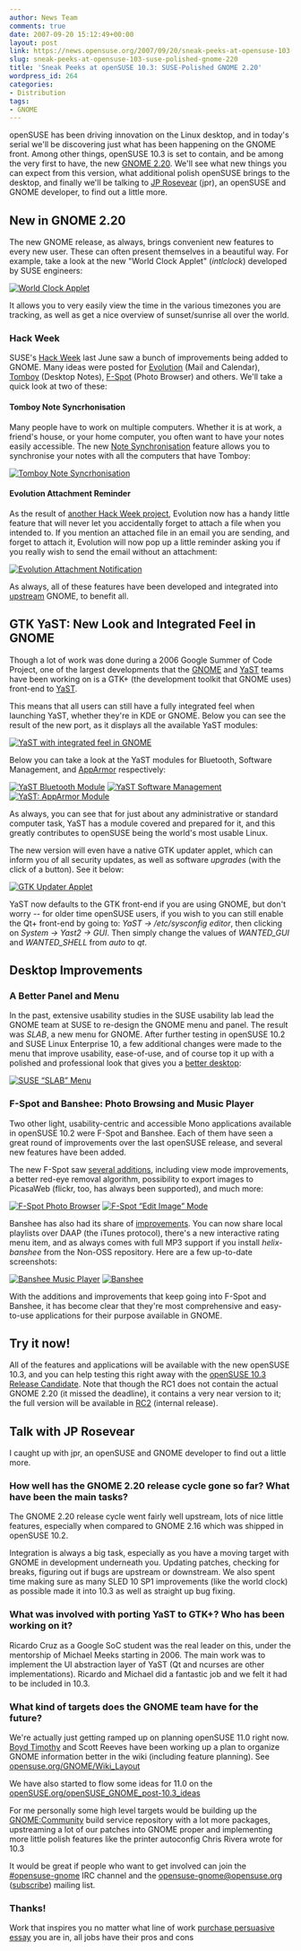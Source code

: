 ```yaml
---
author: News Team
comments: true
date: 2007-09-20 15:12:49+00:00
layout: post
link: https://news.opensuse.org/2007/09/20/sneak-peeks-at-opensuse-103-suse-polished-gnome-220/
slug: sneak-peeks-at-opensuse-103-suse-polished-gnome-220
title: 'Sneak Peeks at openSUSE 10.3: SUSE-Polished GNOME 2.20'
wordpress_id: 264
categories:
- Distribution
tags:
- GNOME
---
```


openSUSE has been driving innovation on the Linux desktop, and in today's serial we'll be discovering just what has been happening on the GNOME front. Among other things, openSUSE 10.3 is set to contain, and be among the very first to have, the new [GNOME 2.20](//www.gnome.org/start/2.20/notes/en/). We'll see what new things you can expect from this version, what additional polish openSUSE brings to the desktop, and finally we'll be talking to [JP Rosevear](//en.opensuse.org/User:Jproseve) (jpr), an openSUSE and GNOME developer, to find out a little more.

<!-- more -->


## New in GNOME 2.20


The new GNOME release, as always, brings convenient new features to every new user. These can often present themselves in a beautiful way. For example, take a look at the new "World Clock Applet" (_intlclock_) developed by SUSE engineers:


[![World Clock Applet](//news.opensuse.org/wp-content/uploads/2007/09/evolution-attachment-notification_thumb1.jpg)](//news.opensuse.org/wp-content/uploads/2007/09/evolution-attachment-notification1.png)


It allows you to very easily view the time in the various timezones you are tracking, as well as get a nice overview of sunset/sunrise all over the world.


### Hack Week


SUSE's [Hack Week](//idea.opensuse.org/content/hackweek) last June saw a bunch of improvements being added to GNOME. Many ideas were posted for [Evolution](//idea.opensuse.org/content/tag/evolution) (Mail and Calendar), [Tomboy](//idea.opensuse.org/content/tag/tomboy) (Desktop Notes), [F-Spot](//idea.opensuse.org/content/tag/f-spot) (Photo Browser) and others. We'll take a quick look at two of these:


#### Tomboy Note Syncrhonisation


Many people have to work on multiple computers. Whether it is at work, a friend's house, or your home computer, you often want to have your notes easily accessible. The new [Note Synchronisation](//idea.opensuse.org/content/ideas/tomboy-note-synchronization) feature allows you to synchronise your notes with all the computers that have Tomboy:


[![Tomboy Note Syncrhonisation](//news.opensuse.org/wp-content/uploads/2007/09/tomboy-sync_thumb.jpg)](//news.opensuse.org/wp-content/uploads/2007/09/tomboy-sync.png)





#### Evolution Attachment Reminder


As the result of [another Hack Week project](//idea.opensuse.org/content/ideas/evolution-plugin-attachment-reminder), Evolution now has a handy little feature that will never let you accidentally forget to attach a file when you intended to. If you mention an attached file in an email you are sending, and forget to attach it, Evolution will now pop up a little reminder asking you if you really wish to send the email without an attachment:


[![Evolution Attachment Notification](//news.opensuse.org/wp-content/uploads/2007/09/evolution-attachment-notification_thumb.jpg)](//news.opensuse.org/wp-content/uploads/2007/09/evolution-attachment-notification.png)


As always, all of these features have been developed and integrated into [upstream](//en.wikipedia.org/wiki/Upstream_%28open_source%29) GNOME, to benefit all.


## GTK YaST: New Look and Integrated Feel in GNOME


Though a lot of work was done during a 2006 Google Summer of Code Project, one of the largest developments that the [GNOME](//opensuse.org/GNOME_Team) and [YaST](//opensuse.org/YaST_Team) teams have been working on is a GTK+ (the development toolkit that GNOME uses) front-end to [YaST](//opensuse.org/YaST).

This means that all users can still have a fully integrated feel when launching YaST, whether they're in KDE or GNOME. Below you can see the result of the new port, as it displays all the available YaST modules:


[![YaST with integrated feel in GNOME](//news.opensuse.org/wp-content/uploads/2007/09/gtk-yast_thumb.jpg)](//news.opensuse.org/wp-content/uploads/2007/09/gtk-yast.png)


Below you can take a look at the YaST modules for Bluetooth, Software Management, and [AppArmor](//en.opensuse.org/AppArmor) respectively:


[![YaST Bluetooth Module](//news.opensuse.org/wp-content/uploads/2007/09/yast-bluetooth_thumb.jpg)](//news.opensuse.org/wp-content/uploads/2007/09/yast-bluetooth.png) [![YaST Software Management](//news.opensuse.org/wp-content/uploads/2007/09/software-management_thumb.jpg)](//news.opensuse.org/wp-content/uploads/2007/09/software-management.png) [![YaST: AppArmor Module](//news.opensuse.org/wp-content/uploads/2007/09/yast-apparmour_thumb.jpg)](//news.opensuse.org/wp-content/uploads/2007/09/yast-apparmour.png)


As always, you can see that for just about any administrative or standard computer task, YaST has a module covered and prepared for it, and this greatly contributes to openSUSE being the world's most usable Linux.

The new version will even have a native GTK updater applet, which can inform you of all security updates, as well as software _upgrades_ (with the click of a button). See it below:


[![GTK Updater Applet](//news.opensuse.org/wp-content/uploads/2007/09/updater-applet.png)](//news.opensuse.org/wp-content/uploads/2007/09/updater-applet.png)


YaST now defaults to the GTK front-end if you are using GNOME, but don't worry -- for older time openSUSE users, if you wish to you can still enable the Qt+ front-end by going to: _YaST -> /etc/sysconfig editor_, then clicking on _System -> Yast2 -> GUI_. Then simply change the values of _WANTED_GUI_ and _WANTED_SHELL_ from _auto_ to _qt_.


## Desktop Improvements




### A Better Panel and Menu


In the past, extensive usability studies in the SUSE usability lab lead the GNOME team at SUSE to re-design the GNOME menu and panel. The result was _SLAB_, a new menu for GNOME. After further testing in openSUSE 10.2 and SUSE Linux Enterprise 10, a few additional changes were made to the menu that improve usability, ease-of-use, and of course top it up with a polished and professional look that gives you a [better desktop](//www.betterdesktop.org):


[![SUSE “SLAB” Menu](//news.opensuse.org/wp-content/uploads/2007/09/gnome-slab_thumb.jpg)](//news.opensuse.org/wp-content/uploads/2007/09/gnome-slab.png)





### F-Spot and Banshee: Photo Browsing and Music Player


Two other light, usability-centric and accessible Mono applications available in openSUSE 10.2 were F-Spot and Banshee. Each of them have seen a great round of improvements over the last openSUSE release, and several new features have been added.

The new F-Spot saw [several additions](//f-spot.org/News), including view mode improvements, a better red-eye removal algorithm, possibility to export images to PicasaWeb (flickr, too, has always been supported), and much more:


[![F-Spot Photo Browser](//news.opensuse.org/wp-content/uploads/2007/09/f-spot_thumb.jpg)](//news.opensuse.org/wp-content/uploads/2007/09/f-spot.png) [![F-Spot “Edit Image” Mode](//news.opensuse.org/wp-content/uploads/2007/09/f-spot-editimage_thumb.jpg)](//news.opensuse.org/wp-content/uploads/2007/09/f-spot-editimage.png)


Banshee has also had its share of [improvements](//banshee-project.org/Releases/0.13.0). You can now share local playlists over DAAP (the iTunes protocol), there's a new interactive rating menu item, and as always comes with full MP3 support if you install _helix-banshee_ from the Non-OSS repository. Here are a few up-to-date screenshots:


[![Banshee Music Player](//news.opensuse.org/wp-content/uploads/2007/09/banshee_thumb.jpg)](//news.opensuse.org/wp-content/uploads/2007/09/banshee.png) [![Banshee ](//news.opensuse.org/wp-content/uploads/2007/09/banshee-mini_thumb.jpg)](//news.opensuse.org/wp-content/uploads/2007/09/banshee-mini.png)


With the additions and improvements that keep going into F-Spot and Banshee, it has become clear that they're most comprehensive and easy-to-use applications for their purpose available in GNOME.


## Try it now!


All of the features and applications will be available with the new openSUSE 10.3, and you can help testing this right away with the [openSUSE 10.3 Release Candidate](//news.opensuse.org/?p=305). Note that though the RC1 does not contain the actual GNOME 2.20 (it missed the deadline), it contains a very near version to it; the full version will be available in [RC2](//opensuse.org/Roadmap/10.3) (internal release).





## Talk with JP Rosevear


I caught up with jpr, an openSUSE and GNOME developer to find out a little more.


### How well has the GNOME 2.20 release cycle gone so far? What have been the main tasks?


The GNOME 2.20 release cycle went fairly well upstream, lots of nice little features, especially when compared to GNOME 2.16 which was shipped in openSUSE 10.2.

Integration is always a big task, especially as you have a moving target with GNOME in development underneath you.  Updating patches, checking for breaks, figuring out if bugs are upstream or downstream.  We also spent time making sure as many SLED 10 SP1 improvements (like the world clock) as possible made it into 10.3 as well as straight up bug fixing.


### What was involved with porting YaST to GTK+? Who has been working on it?


Ricardo Cruz as a Google SoC student was the real leader on this, under the mentorship of Michael Meeks starting in 2006.  The main work was to implement the UI abstraction layer of YaST (Qt and ncurses are other implementations).  Ricardo and Michael did a fantastic job and we felt it had to be included in 10.3.


### What kind of targets does the GNOME team have for the future?


We're actually just getting ramped up on planning openSUSE 11.0 right now.  [Boyd Timothy](//en.opensuse.org/User:Btimothy) and Scott Reeves have been working up a plan to organize GNOME information better in the wiki (including feature planning). See [opensuse.org/GNOME/Wiki_Layout](//en.opensuse.org/GNOME/Wiki_Layout)

We have also started to flow some ideas for 11.0 on the [openSUSE.org/openSUSE_GNOME_post-10.3_ideas](//en.opensuse.org/OpenSUSE_GNOME_post-10.3_ideas)

For me personally some high level targets would be building up the [GNOME:Community](//download.opensuse.org/repositories/GNOME:/Community) build service repository with a lot more packages, upstreaming a lot of our patches into GNOME proper and implementing more little polish features like the printer autoconfig Chris Rivera wrote for 10.3

It would be great if people who want to get involved can join the [#opensuse-gnome](irc://irc.freenode.net/opensuse-gnome) IRC channel and the [opensuse-gnome@opensuse.org](//lists.opensuse.org/opensuse-gnome) ([subscribe](mailto:opensuse-gnome+subscribe@opensuse.org)) mailing list.


### Thanks!

Work that inspires you no matter what line of work [purchase persuasive essay](https://justbuyessay.com/) you are in, all jobs have their pros and cons
